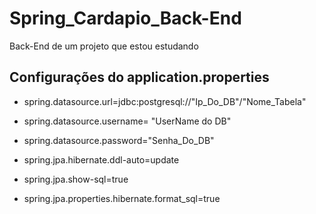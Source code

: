 # Spring_Cardapio_Back-End
Back-End de um projeto que estou estudando

## Configurações do application.properties

- spring.datasource.url=jdbc:postgresql://"Ip_Do_DB"/"Nome_Tabela"
- spring.datasource.username= "UserName do DB"
- spring.datasource.password="Senha_Do_DB"
- spring.jpa.hibernate.ddl-auto=update
- spring.jpa.show-sql=true

- spring.jpa.properties.hibernate.format_sql=true 
